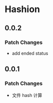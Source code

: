 # Hashion

## 0.0.2

### Patch Changes

- add ended status

## 0.0.1

### Patch Changes

- 文件 hash 计算

